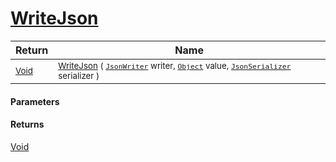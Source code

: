 # [WriteJson](./DistanceFunctionJsonConverter-100664155.md)



| Return | Name | 
| --- | --- | 
| <sub>[Void](https://docs.microsoft.com/en-us/dotnet/api/System.Void)</sub>| <sub>[WriteJson](./DistanceFunctionJsonConverter-100664155.md) ( [`JsonWriter`](./DistanceFunctionJsonConverter-100664155.md) writer, [`Object`](https://docs.microsoft.com/en-us/dotnet/api/System.Object) value, [`JsonSerializer`](./DistanceFunctionJsonConverter-100664155.md) serializer )</sub>| <br>


#### Parameters

#### Returns
[Void](https://docs.microsoft.com/en-us/dotnet/api/System.Void)